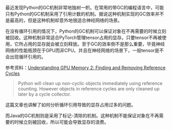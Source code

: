 最近发现Python的GC机制非常地独树一帜。在常用的带GC的编程语言中，可能只有Python的GC机制采用了引用计数的机制。据说这种机制实现的GC效率并不是最高的，但是这种机制却意外地很适合神经网络的场景。

在没有循环引用的情况下，Python的GC机制可以保证对象在不再需要的时候立刻被回收。这种机制非常适合PyTorch管理tensor占用的显存。只要tensor不再被使用，它所占用的显存就会被立刻释放。至于GC的效率倒不是那么重要，毕竟神经网络的性能瓶颈在于GPU而非CPU。并且在神经网络的场景下，一般tensor是不会出现循环引用的。

参考资料：[Understanding GPU Memory 2: Finding and Removing Reference Cycles](https://pytorch.org/blog/understanding-gpu-memory-2/)

> Python will clean up non-cyclic objects immediately using reference counting. However objects in reference cycles are only cleaned up later by a cycle collector.

这篇文章也讲解了如何分析循环引用导致的显存占用过多的问题。

而Java的GC机制则是采用了标记-清除的机制。这种机制不能保证对象在不再需要的时候立刻被回收，所以可能会导致显存的浪费。
